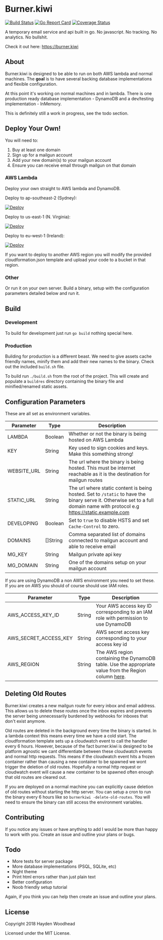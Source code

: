 # Burner.kiwi
[![Build Status](https://travis-ci.org/haydenwoodhead/burner.kiwi.svg?branch=master)](https://travis-ci.org/haydenwoodhead/burner.kiwi) [![Go Report Card](https://goreportcard.com/badge/github.com/haydenwoodhead/burner.kiwi)](https://goreportcard.com/report/github.com/haydenwoodhead/burner.kiwi) [![Coverage Status](https://coveralls.io/repos/github/haydenwoodhead/burner.kiwi/badge.svg)](https://coveralls.io/github/haydenwoodhead/burner.kiwi)

A temporary email service and api built in go. No javascript. No tracking. No analytics. No bullshit.

Check it out here: https://burner.kiwi

## About

Burner.kiwi is designed to be able to run on both AWS lambda and normal machines. The __goal__ is to have several backing 
database implementations and flexible configuration.

At this point it's working on normal machines and in lambda. There is one production ready database implementation - DynamoDB 
and a dev/testing implementation - InMemory.

This is definitely still a work in progress, see the todo section.

## Deploy Your Own!

You will need to:
1. Buy at least one domain
2. Sign up for a mailgun account
3. Add your new domain(s) to your mailgun account
4. Ensure you can receive email through mailgun on that domain

### AWS Lambda

Deploy your own straight to AWS lambda and DynamoDB. 

Deploy to ap-southeast-2 (Sydney):

[![Deploy](https://s3.amazonaws.com/cloudformation-examples/cloudformation-launch-stack.png)](https://console.aws.amazon.com/cloudformation/home?region=ap-southeast-2#/stacks/new?stackName=burnerkiwi&templateURL=https://s3-ap-southeast-2.amazonaws.com/burner-kiwi-ap-southeast-2/cloudformation.json)

Deploy to us-east-1 (N. Virginia):

[![Deploy](https://s3.amazonaws.com/cloudformation-examples/cloudformation-launch-stack.png)](https://console.aws.amazon.com/cloudformation/home?region=us-east-1#/stacks/new?stackName=burnerkiwi&templateURL=https://s3.amazonaws.com/burner-kiwi-us-east-1/cloudformation.json)

Deploy to eu-west-1 (Ireland):

[![Deploy](https://s3.amazonaws.com/cloudformation-examples/cloudformation-launch-stack.png)](https://console.aws.amazon.com/cloudformation/home?region=eu-west-1#/stacks/new?stackName=burnerkiwi&templateURL=https://s3-eu-west-1.amazonaws.com/burner-kiwi-eu-west-1/cloudformation.json)

If you want to deploy to another AWS region you will modify the provided cloudformation.json template and upload your code to a bucket in that region.

### Other

Or run it on your own server. Build a binary, setup with the configuration parameters detailed below and run it.

## Build

### Development

To build for development just run `go build` nothing special here.

### Production

Building for production is a different beast. We need to give assets cache friendly names, minify them and add their 
new names to the binary. Check out the included `build.sh` file.

To build run `./build.sh` from the root of the project. This will create and populate a `buildres` directory
containing the binary file and minified/renamed static assets.

## Configuration Parameters

These are all set as environment variables.

Parameter | Type | Description
----------|------|-------------
LAMBDA | Boolean | Whether or not the binary is being hosted on AWS Lambda
KEY | String | Key used to sign cookies and keys. Make this something strong!
WEBSITE_URL | String | The url where the binary is being hosted. This must be internet reachable as it is the destination for mailgun routes
STATIC_URL | String | The url where static content is being hosted. Set to `/static` to have the binary serve it. Otherwise set to a full domain name with protocol e.g https://static.example.com
DEVELOPING | Boolean | Set to `true` to disable HSTS and set `Cache-Control` to zero. 
DOMAINS | []String | Comma separated list of domains connected to mailgun account and able to receive email
MG_KEY | String | Mailgun private api key
MG_DOMAIN | String | One of the domains setup on your mailgun account

If you are using DynamoDB a non AWS environment you need to set these. If you are on AWS you should of course should use IAM roles.

Parameter | Type | Description
----------|------|-------------
AWS_ACCESS_KEY_ID | String | Your AWS access key ID corresponding to an IAM role with permission to use DynamoDB
AWS_SECRET_ACCESS_KEY | String | AWS secret access key corresponding to your access key id
AWS_REGION | String | The AWS region containing the DynamoDB table. Use the appropriate value from the Region column [here](https://docs.aws.amazon.com/general/latest/gr/rande.html#ddb_region).

## Deleting Old Routes

Burner.kiwi creates a new mailgun route for every inbox and email address. This allows us to delete these routes once the
inbox expires and prevents the server being unnecessarily burdened by webhooks for inboxes that don't exist anymore. 

Old routes are deleted in the background every time the binary is started. In a lambda context this means every time we 
have a cold start. The cloudformation template sets up a cloudwatch event to call the handler every 6 hours. However, because
of the fact burner.kiwi is designed to be platform agnostic we cant differentiate between these cloudwatch events and 
normal http requests. This means if the cloudwatch event hits a frozen container rather than causing a new container to
be spawned we wont trigger the deletion of old routes. Hopefully a normal http request or cloudwatch event will cause 
a new container to be spawned often enough that old routes are cleared out. 

If you are deployed on a normal machine you can explicitly cause deletion of old routes without starting the http server. 
You can setup a cron to run the binary every 6 hours like so `burnerkiwi -delete-old-routes`. You will need to ensure
the binary can still access the environment variables. 

## Contributing

If you notice any issues or have anything to add I would be more than happy to work with you. 
Create an issue and outline your plans or bugs.

## Todo

* More tests for server package
* More database implementations (PSQL, SQLite, etc)
* Night theme
* Print html errors rather than just plain text
* Better configuration
* Noob friendly setup tutorial

Again, if you think you can help then create an issue and outline your plans.

## License

Copyright 2018 Hayden Woodhead

Licensed under the MIT License. 